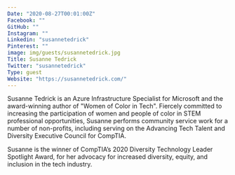 ```yaml
---
Date: "2020-08-27T00:01:00Z"
Facebook: ""
GitHub: ""
Instagram: ""
Linkedin: "susannetedrick"
Pinterest: ""
image: img/guests/susannetedrick.jpg
Title: Susanne Tedrick
Twitter: "susannetedrick"
Type: guest
Website: "https://susannetedrick.com/"
---
```

Susanne Tedrick is an Azure Infrastructure Specialist for Microsoft and the award-winning author of "Women of Color in Tech". Fiercely committed to increasing the participation of women and people of color in STEM professional opportunities, Susanne performs community service work for a number of non-profits, including serving on the Advancing Tech Talent and Diversity Executive Council for CompTIA.

Susanne is the winner of CompTIA’s 2020 Diversity Technology Leader Spotlight Award, for her advocacy for increased diversity, equity, and inclusion in the tech industry.
